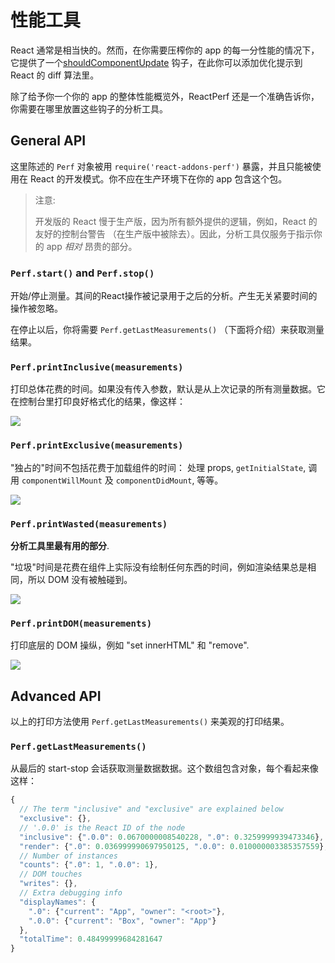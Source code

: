 # 性能工具

React 通常是相当快的。然而，在你需要压榨你的 app 的每一分性能的情况下，它提供了一个[shouldComponentUpdate](/react/docs/component-specs.html#updating-shouldcomponentupdate) 钩子，在此你可以添加优化提示到 React 的 diff 算法里。

除了给予你一个你的 app 的整体性能概览外，ReactPerf 还是一个准确告诉你，你需要在哪里放置这些钩子的分析工具。

## General API

这里陈述的 `Perf` 对象被用 `require('react-addons-perf')` 暴露，并且只能被使用在 React 的开发模式。你不应在生产环境下在你的 app 包含这个包。

> 注意:
>
> 开发版的 React 慢于生产版，因为所有额外提供的逻辑，例如，React 的友好的控制台警告 （在生产版中被除去）。因此，分析工具仅服务于指示你的 app _相对_ 昂贵的部分。

### `Perf.start()` and `Perf.stop()`
开始/停止测量。其间的React操作被记录用于之后的分析。产生无关紧要时间的操作被忽略。

在停止以后，你将需要 `Perf.getLastMeasurements()` （下面将介绍）来获取测量结果。

### `Perf.printInclusive(measurements)`
打印总体花费的时间。如果没有传入参数，默认是从上次记录的所有测量数据。它在控制台里打印良好格式化的结果，像这样：

![](/img/docs/perf-inclusive.png)

### `Perf.printExclusive(measurements)`
"独占的"时间不包括花费于加载组件的时间： 处理 props, `getInitialState`, 调用 `componentWillMount` 及 `componentDidMount`, 等等。

![](/img/docs/perf-exclusive.png)

### `Perf.printWasted(measurements)`

**分析工具里最有用的部分**.

"垃圾"时间是花费在组件上实际没有绘制任何东西的时间，例如渲染结果总是相同，所以 DOM 没有被触碰到。

![](/img/docs/perf-wasted.png)

### `Perf.printDOM(measurements)`
打印底层的 DOM 操纵，例如 "set innerHTML" 和 "remove".

![](/img/docs/perf-dom.png)

## Advanced API

以上的打印方法使用 `Perf.getLastMeasurements()` 来美观的打印结果。

### `Perf.getLastMeasurements()`
从最后的 start-stop 会话获取测量数据数据。这个数组包含对象，每个看起来像这样：

```js
{
  // The term "inclusive" and "exclusive" are explained below
  "exclusive": {},
  // '.0.0' is the React ID of the node
  "inclusive": {".0.0": 0.0670000008540228, ".0": 0.3259999939473346},
  "render": {".0": 0.036999990697950125, ".0.0": 0.010000003385357559},
  // Number of instances
  "counts": {".0": 1, ".0.0": 1},
  // DOM touches
  "writes": {},
  // Extra debugging info
  "displayNames": {
    ".0": {"current": "App", "owner": "<root>"},
    ".0.0": {"current": "Box", "owner": "App"}
  },
  "totalTime": 0.48499999684281647
}
```
